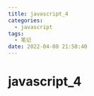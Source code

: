 ```yaml
---
title: javascript_4
categories:
  - javascript
tags:
  - 笔记
date: 2022-04-08 21:58:40
---
```


# javascript_4

